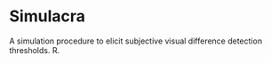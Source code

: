 # Simulacra
A simulation procedure to elicit subjective visual difference detection thresholds. R.

